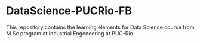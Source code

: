# DataScience-PUCRio-FB
 This repository contains the learning elements for Data Science course from M.Sc program at Industrial Engeneering at PUC-Rio
